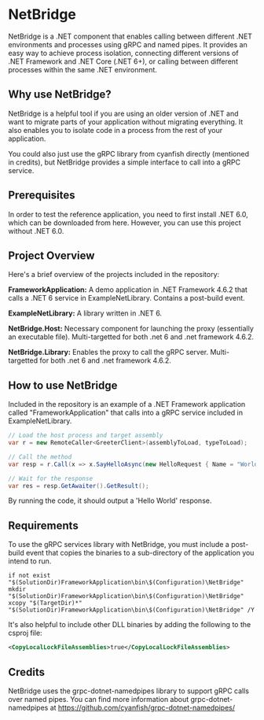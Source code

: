 # NetBridge

NetBridge is a .NET component that enables calling between different .NET environments and processes using gRPC and named pipes. It provides an easy way to achieve process isolation, connecting different versions of .NET Framework and .NET Core (.NET 6+), or calling between different processes within the same .NET environment.

## Why use NetBridge?

NetBridge is a helpful tool if you are using an older version of .NET and want to migrate parts of your application without migrating everything.
It also enables you to isolate code in a process from the rest of your application.

You could also just use the gRPC library from cyanfish directly (mentioned in credits), but NetBridge provides a simple interface to call into a gRPC service.

## Prerequisites
In order to test the reference application, you need to first install .NET 6.0, which can be downloaded from here. However, you can use this project without .NET 6.0.

## Project Overview
Here's a brief overview of the projects included in the repository:

**FrameworkApplication:** A demo application in .NET Framework 4.6.2 that calls a .NET 6 service in ExampleNetLibrary. Contains a post-build event.

**ExampleNetLibrary:** A library written in .NET 6.

**NetBridge.Host:** Necessary component for launching the proxy (essentially an executable file). Multi-targetted for both .net 6 and .net framework 4.6.2.

**NetBridge.Library:** Enables the proxy to call the gRPC server. Multi-targetted for both .net 6 and .net framework 4.6.2.

## How to use NetBridge

Included in the repository is an example of a .NET Framework application called "FrameworkApplication" that calls into a gRPC service included in ExampleNetLibrary.

```csharp
// Load the host process and target assembly
var r = new RemoteCaller<GreeterClient>(assemblyToLoad, typeToLoad);

// Call the method
var resp = r.Call(x => x.SayHelloAsync(new HelloRequest { Name = "World" }));

// Wait for the response
var res = resp.GetAwaiter().GetResult();

```
By running the code, it should output a 'Hello World' response.

## Requirements
To use the gRPC services library with NetBridge, you must include a post-build event that copies the binaries to a sub-directory of the application you intend to run.
```
if not exist "$(SolutionDir)FrameworkApplication\bin\$(Configuration)\NetBridge" mkdir "$(SolutionDir)FrameworkApplication\bin\$(Configuration)\NetBridge"
xcopy "$(TargetDir)*" "$(SolutionDir)FrameworkApplication\bin\$(Configuration)\NetBridge" /Y
```

It's also helpful to include other DLL binaries by adding the following to the csproj file:
```xml
<CopyLocalLockFileAssemblies>true</CopyLocalLockFileAssemblies>
```

## Credits
NetBridge uses the grpc-dotnet-namedpipes library to support gRPC calls over named pipes. You can find more information about grpc-dotnet-namedpipes at https://github.com/cyanfish/grpc-dotnet-namedpipes/
